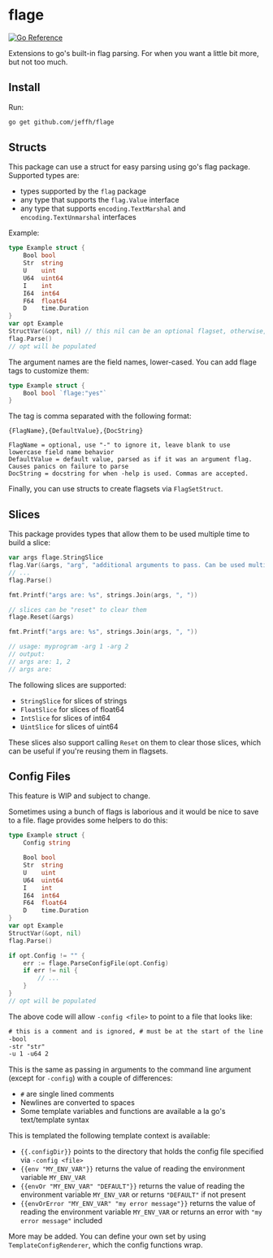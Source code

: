 flage
======

[![Go Reference](https://pkg.go.dev/badge/github.com/jeffh/flage.svg)](https://pkg.go.dev/github.com/jeffh/flage)

Extensions to go's built-in flag parsing. For when you want a little bit more, but not too much.

Install
-------

Run:

```bash
go get github.com/jeffh/flage
```

Structs
-------

This package can use a struct for easy parsing using go's flag package. Supported types are:

 - types supported by the `flag` package
 - any type that supports the `flag.Value` interface
 - any type that supports `encoding.TextMarshal` and `encoding.TextUnmarshal` interfaces

Example:

```go
type Example struct {
    Bool bool
    Str  string
    U    uint
    U64  uint64
    I    int
    I64  int64
    F64  float64
    D    time.Duration
}
var opt Example
StructVar(&opt, nil) // this nil can be an optional flagset, otherwise, assumes flag.CommandLine
flag.Parse()
// opt will be populated
```

The argument names are the field names, lower-cased. You can add flage tags to customize them:

```go
type Example struct {
    Bool bool `flage:"yes"`
}
```

The tag is comma separated with the following format:

```
{FlagName},{DefaultValue},{DocString}

FlagName = optional, use "-" to ignore it, leave blank to use lowercase field name behavior
DefaultValue = default value, parsed as if it was an argument flag. Causes panics on failure to parse
DocString = docstring for when -help is used. Commas are accepted.
```

Finally, you can use structs to create flagsets via `FlagSetStruct`.


Slices
------

This package provides types that allow them to be used multiple time to build a slice:

```go
var args flage.StringSlice
flag.Var(&args, "arg", "additional arguments to pass. Can be used multiple times")
// ...
flag.Parse()

fmt.Printf("args are: %s", strings.Join(args, ", "))

// slices can be "reset" to clear them
flage.Reset(&args)

fmt.Printf("args are: %s", strings.Join(args, ", "))

// usage: myprogram -arg 1 -arg 2
// output:
// args are: 1, 2
// args are:
```

The following slices are supported:

 - `StringSlice` for slices of strings
 - `FloatSlice` for slices of float64
 - `IntSlice` for slices of int64
 - `UintSlice` for slices of uint64

These slices also support calling `Reset` on them to clear those slices, which can be useful
if you're reusing them in flagsets.

Config Files
------------

This feature is WIP and subject to change.

Sometimes using a bunch of flags is laborious and it would be nice to save to a
file. flage provides some helpers to do this:

```go
type Example struct {
    Config string

    Bool bool
    Str  string
    U    uint
    U64  uint64
    I    int
    I64  int64
    F64  float64
    D    time.Duration
}
var opt Example
StructVar(&opt, nil)
flag.Parse()

if opt.Config != "" {
    err := flage.ParseConfigFile(opt.Config)
    if err != nil {
        // ...
    }
}
// opt will be populated
```

The above code will allow `-config <file>` to point to a file that looks like:

```txt
# this is a comment and is ignored, # must be at the start of the line (ignoring only whitesepace)
-bool
-str "str"
-u 1 -u64 2
```

This is the same as passing in arguments to the command line argument (except
for `-config`) with a couple of differences:

 - `#` are single lined comments
 - Newlines are converted to spaces
 - Some template variables and functions are available a la go's text/template syntax


This is templated the following template context is available:

 - `{{.configDir}}` points to the directory that holds the config file specified via `-config <file>`
 - `{{env "MY_ENV_VAR"}}` returns the value of reading the environment variable `MY_ENV_VAR`
 - `{{envOr "MY_ENV_VAR" "DEFAULT"}}` returns the value of reading the environment variable `MY_ENV_VAR` or returns `"DEFAULT"` if not present
 - `{{envOrError "MY_ENV_VAR" "my error message"}}` returns the value of reading the environment variable `MY_ENV_VAR` or returns an error with `"my error message"` included

More may be added. You can define your own set by using
`TemplateConfigRenderer`, which the config functions wrap.
